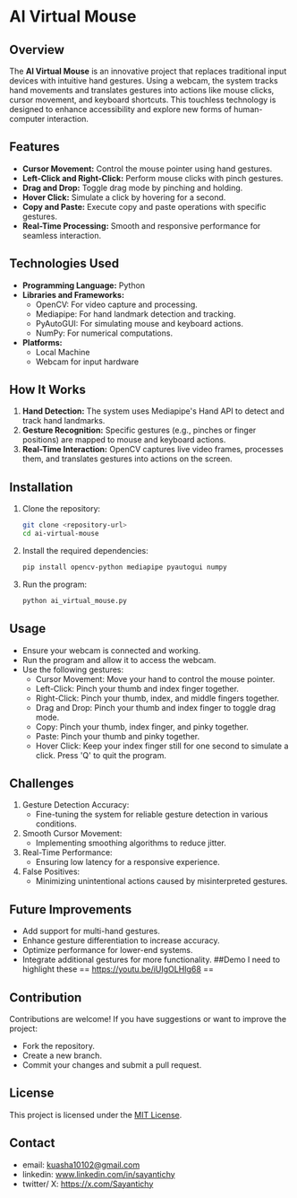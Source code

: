 # AI Virtual Mouse

## Overview

The **AI Virtual Mouse** is an innovative project that replaces traditional input devices with intuitive hand gestures. Using a webcam, the system tracks hand movements and translates gestures into actions like mouse clicks, cursor movement, and keyboard shortcuts. This touchless technology is designed to enhance accessibility and explore new forms of human-computer interaction.

## Features

- **Cursor Movement:** Control the mouse pointer using hand gestures.
- **Left-Click and Right-Click:** Perform mouse clicks with pinch gestures.
- **Drag and Drop:** Toggle drag mode by pinching and holding.
- **Hover Click:** Simulate a click by hovering for a second.
- **Copy and Paste:** Execute copy and paste operations with specific gestures.
- **Real-Time Processing:** Smooth and responsive performance for seamless interaction.

## Technologies Used

- **Programming Language:** Python
- **Libraries and Frameworks:**
  - OpenCV: For video capture and processing.
  - Mediapipe: For hand landmark detection and tracking.
  - PyAutoGUI: For simulating mouse and keyboard actions.
  - NumPy: For numerical computations.
- **Platforms:**
  - Local Machine
  - Webcam for input hardware

## How It Works

1. **Hand Detection:** The system uses Mediapipe's Hand API to detect and track hand landmarks.
2. **Gesture Recognition:** Specific gestures (e.g., pinches or finger positions) are mapped to mouse and keyboard actions.
3. **Real-Time Interaction:** OpenCV captures live video frames, processes them, and translates gestures into actions on the screen.

## Installation

1. Clone the repository:
   ```bash
   git clone <repository-url>
   cd ai-virtual-mouse
2. Install the required dependencies:
   ```bash
   pip install opencv-python mediapipe pyautogui numpy
4. Run the program:
    ```bash
    python ai_virtual_mouse.py
## Usage
- Ensure your webcam is connected and working.
- Run the program and allow it to access the webcam.
- Use the following gestures:
   - Cursor Movement: Move your hand to control the mouse pointer.
   - Left-Click: Pinch your thumb and index finger together.
   - Right-Click: Pinch your thumb, index, and middle fingers together.
   - Drag and Drop: Pinch your thumb and index finger to toggle drag mode.
   - Copy: Pinch your thumb, index finger, and pinky together.
   - Paste: Pinch your thumb and pinky together.
   - Hover Click: Keep your index finger still for one second to simulate a click.
Press 'Q' to quit the program.
## Challenges
1. Gesture Detection Accuracy:
   - Fine-tuning the system for reliable gesture detection in various conditions.
2. Smooth Cursor Movement:
   - Implementing smoothing algorithms to reduce jitter.
3. Real-Time Performance:
   - Ensuring low latency for a responsive experience.
4. False Positives:
   - Minimizing unintentional actions caused by misinterpreted gestures.
## Future Improvements
- Add support for multi-hand gestures.
- Enhance gesture differentiation to increase accuracy.
- Optimize performance for lower-end systems.
- Integrate additional gestures for more functionality.
##Demo
I need to highlight these == https://youtu.be/iUIgOLHIg68 ==
## Contribution
Contributions are welcome! If you have suggestions or want to improve the project:

- Fork the repository.
- Create a new branch.
- Commit your changes and submit a pull request.
## License
This project is licensed under the [MIT License](LICENSE).
## Contact
 - email: kuasha10102@gmail.com
 - linkedin: www.linkedin.com/in/sayantichy
 - twitter/ X: https://x.com/Sayantichy
